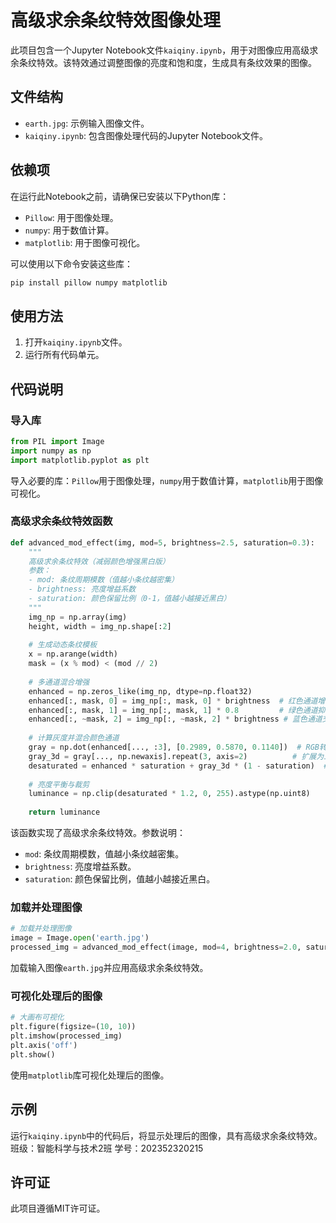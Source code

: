 # 高级求余条纹特效图像处理

此项目包含一个Jupyter Notebook文件`kaiqiny.ipynb`，用于对图像应用高级求余条纹特效。该特效通过调整图像的亮度和饱和度，生成具有条纹效果的图像。

## 文件结构

- `earth.jpg`: 示例输入图像文件。
- `kaiqiny.ipynb`: 包含图像处理代码的Jupyter Notebook文件。

## 依赖项

在运行此Notebook之前，请确保已安装以下Python库：

- `Pillow`: 用于图像处理。
- `numpy`: 用于数值计算。
- `matplotlib`: 用于图像可视化。

可以使用以下命令安装这些库：

```sh
pip install pillow numpy matplotlib
```

## 使用方法

1. 打开`kaiqiny.ipynb`文件。
2. 运行所有代码单元。

## 代码说明

### 导入库

```python
from PIL import Image
import numpy as np
import matplotlib.pyplot as plt
```

导入必要的库：`Pillow`用于图像处理，`numpy`用于数值计算，`matplotlib`用于图像可视化。

### 高级求余条纹特效函数

```python
def advanced_mod_effect(img, mod=5, brightness=2.5, saturation=0.3):
    """
    高级求余条纹特效（减弱颜色增强黑白版）
    参数：
    - mod: 条纹周期模数（值越小条纹越密集）
    - brightness: 亮度增益系数
    - saturation: 颜色保留比例（0-1，值越小越接近黑白）
    """
    img_np = np.array(img)
    height, width = img_np.shape[:2]
    
    # 生成动态条纹模板
    x = np.arange(width)
    mask = (x % mod) < (mod // 2)
    
    # 多通道混合增强
    enhanced = np.zeros_like(img_np, dtype=np.float32)
    enhanced[:, mask, 0] = img_np[:, mask, 0] * brightness  # 红色通道增强
    enhanced[:, mask, 1] = img_np[:, mask, 1] * 0.8         # 绿色通道抑制
    enhanced[:, ~mask, 2] = img_np[:, ~mask, 2] * brightness # 蓝色通道交替增强
    
    # 计算灰度并混合颜色通道
    gray = np.dot(enhanced[..., :3], [0.2989, 0.5870, 0.1140])  # RGB转灰度
    gray_3d = gray[..., np.newaxis].repeat(3, axis=2)          # 扩展为三维
    desaturated = enhanced * saturation + gray_3d * (1 - saturation)  # 去饱和混合
    
    # 亮度平衡与裁剪
    luminance = np.clip(desaturated * 1.2, 0, 255).astype(np.uint8)
    
    return luminance
```

该函数实现了高级求余条纹特效。参数说明：

- `mod`: 条纹周期模数，值越小条纹越密集。
- `brightness`: 亮度增益系数。
- `saturation`: 颜色保留比例，值越小越接近黑白。

### 加载并处理图像

```python
# 加载并处理图像
image = Image.open('earth.jpg')
processed_img = advanced_mod_effect(image, mod=4, brightness=2.0, saturation=0.2)
```

加载输入图像`earth.jpg`并应用高级求余条纹特效。

### 可视化处理后的图像

```python
# 大画布可视化
plt.figure(figsize=(10, 10))
plt.imshow(processed_img)
plt.axis('off')
plt.show()
```

使用`matplotlib`库可视化处理后的图像。

## 示例

运行`kaiqiny.ipynb`中的代码后，将显示处理后的图像，具有高级求余条纹特效。
班级：智能科学与技术2班
学号：202352320215

## 许可证

此项目遵循MIT许可证。
